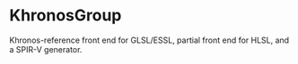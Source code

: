# KhronosGroup
Khronos-reference front end for GLSL/ESSL, partial front end for HLSL, and a SPIR-V generator.
